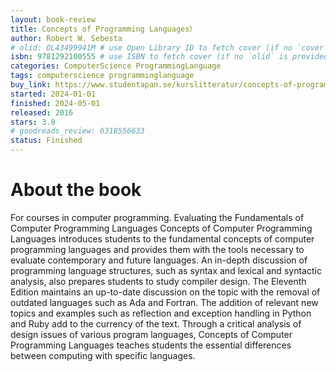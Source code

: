 ```yaml
---
layout: book-review
title: Concepts of Programming Languages）
author: Robert W. Sebesta
# olid: OL43499941M # use Open Library ID to fetch cover (if no `cover` is provided)
isbn: 9781292100555 # use ISBN to fetch cover (if no `olid` is provided, dashes are optional)
categories: ComputerScience ProgrammingLanguage
tags: computerscience programminglanguage
buy_link: https://www.studentapan.se/kurslitteratur/concepts-of-programming-languages-9781292100555?gad_source=1&gad_campaignid=17428454333&gbraid=0AAAAADfNPoteb9Qqh5GkwuOUU2cTlPfc5&gclid=Cj0KCQjww-HABhCGARIsALLO6XwygSE9WeymVHZPhM8bOJlkde2BnWNpm_XX928mk1YYKrhr86S8zhwaAoZ_EALw_wcB
started: 2024-01-01
finished: 2024-05-01
released: 2016
stars: 3.8
# goodreads_review: 6318556633
status: Finished
---
```


# About the book

For courses in computer programming. Evaluating the Fundamentals of Computer Programming Languages ​​Concepts of Computer Programming Languages ​​introduces students to the fundamental concepts of computer programming languages ​​and provides them with the tools necessary to evaluate contemporary and future languages. An in-depth discussion of programming language structures, such as syntax and lexical and syntactic analysis, also prepares students to study compiler design. The Eleventh Edition maintains an up-to-date discussion on the topic with the removal of outdated languages ​​such as Ada and Fortran. The addition of relevant new topics and examples such as reflection and exception handling in Python and Ruby add to the currency of the text. Through a critical analysis of design issues of various program languages, Concepts of Computer Programming Languages ​​teaches students the essential differences between computing with specific languages.

